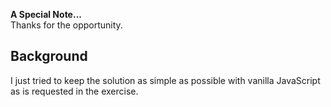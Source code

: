 **A Special Note...**  
Thanks for the opportunity. 

## Background  
I just tried to keep the solution as simple as possible with vanilla JavaScript as is requested in the exercise.

